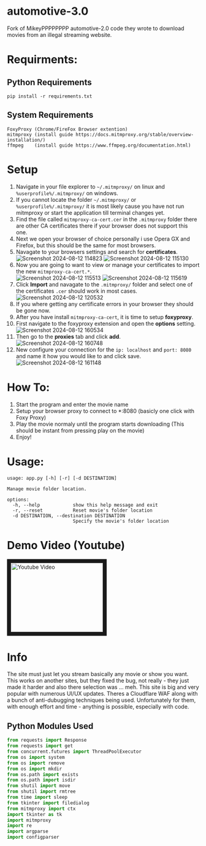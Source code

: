 # automotive-3.0
Fork of MikeyPPPPPPPP automotive-2.0 code they wrote to download movies from an illegal streaming website.

# Requirments:
## Python Requirements
```
pip install -r requirements.txt
```

## System Requirements
```
FoxyProxy (Chrome/FireFox Browser extention)
mitmproxy (install guide https://docs.mitmproxy.org/stable/overview-installation/)
ffmpeg    (install guide https://www.ffmpeg.org/documentation.html)
```

# Setup

1. Navigate in your file explorer to ```~/.mitmproxy/``` on linux and ```%userprofile%/.mitmproxy/``` on windows.
2. If you cannot locate the folder ```~/.mitmproxy/``` or ```%userprofile%/.mitmproxy/``` it is most likely cause you have not run mitmproxy or start the application till terminal changes yet.
3. Find the file called ```mitmproxy-ca-cert.cer``` in the ```.mitmproxy``` folder there are other CA certificates there if your browser does not support this one.
4. Next we open your browser of choice personally i use Opera GX and Firefox, but this should be the same for most browsers.
5. Navagate to your browsers settings and search for **certificates**.<br>![Screenshot 2024-08-12 114823](https://github.com/user-attachments/assets/dd59f9a6-9523-4df5-9140-5863521a2583) ![Screenshot 2024-08-12 115130](https://github.com/user-attachments/assets/eeafdc89-2127-4a63-8a1f-2ee0695ae337)<br>
6. Now you are going to want to view or manage your certificates to import the new ```mitmproxy-ca-cert.*```.<br>![Screenshot 2024-08-12 115513](https://github.com/user-attachments/assets/fc9d8df4-6208-4a3f-92e0-7dc1d18a9a8a) ![Screenshot 2024-08-12 115619](https://github.com/user-attachments/assets/01cc04eb-4dda-49f7-b866-a1e742c340f0)<br>
8. Click **Import** and navagate to the ```.mitmproxy/``` folder and select one of the certificates ```.cer``` should work in most cases.<br>![Screenshot 2024-08-12 120532](https://github.com/user-attachments/assets/cd14f187-39ba-4f03-8334-92c2eb3cb8d7)<br>
9. If you where getting any certificate errors in your browser they should be gone now.
10. After you have install ```mitmproxy-ca-cert```, it is time to setup **foxyproxy**.
11. First navigate to the foxyproxy extension and open the **options** setting.<br>![Screenshot 2024-08-12 160534](https://github.com/user-attachments/assets/731a83f7-d254-4dc1-8093-22140f05d0a0)<br>
12. Then go to the **proxies** tab and click **add**.<br>![Screenshot 2024-08-12 160748](https://github.com/user-attachments/assets/24a43a77-967d-4317-835a-e72db6375ef4)<br>
13. New configure your connection for the ```ip: localhost``` and ```port: 8080``` and name it how you would like to and click save.<br>![Screenshot 2024-08-12 161148](https://github.com/user-attachments/assets/5570cd73-6b0e-468e-97f5-521e8124c96d)<br>

# How To:

1. Start the program and enter the movie name
2. Setup your browser proxy to connect to *:8080 (basicly one click with Foxy Proxy)
3. Play the movie normaly until the program starts downloading (This should be instant from pressing play on the movie)
4. Enjoy!
   
# Usage:
```
usage: app.py [-h] [-r] [-d DESTINATION]

Manage movie folder location.

options:
  -h, --help            show this help message and exit
  -r, --reset           Reset movie's folder location
  -d DESTINATION, --destination DESTINATION
                        Specify the movie's folder location
```

# Demo Video (Youtube)
<a href="http://www.youtube.com/watch?feature=player_embedded&v=CeK18eqvpwo" target="_blank"><img src="http://img.youtube.com/vi/CeK18eqvpwo/0.jpg" alt="Youtube Video" width="240" height="180" border="10" /></a>

# Info

The site must just let you stream basically any movie or show you want. This works on another sites, but they fixed the bug,
not really - they just made it harder and also there selection was ... meh. This site is big and very popular with numerous
UI/UX updates. Theres a Cloudflare WAF along with a bunch of anti-dubugging techniques being used. Unfortunately for them,
with enough effort and time - anything is possible, especially with code.

## Python Modules Used
```python
from requests import Response
from requests import get
from concurrent.futures import ThreadPoolExecutor
from os import system
from os import remove
from os import mkdir
from os.path import exists
from os.path import isdir
from shutil import move
from shutil import rmtree
from time import sleep
from tkinter import filedialog
from mitmproxy import ctx
import tkinter as tk
import mitmproxy
import re
import argparse
import configparser
```
